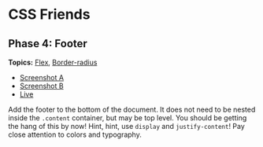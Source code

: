 # CSS Friends

## Phase 4: Footer

**Topics:** [Flex][flex], [Border-radius][t-border-radius]

- [Screenshot A][ss-04-a]
- [Screenshot B][ss-04-b]
- [Live][live-04]

Add the footer to the bottom of the document. It does not need to be
nested inside the `.content` container, but may be top level. You should
be getting the hang of this by now! Hint, hint, use `display` and `justify-content`! Pay close
attention to colors and typography.

[flex]: https://css-tricks.com/snippets/css/a-guide-to-flexbox/
[ss-04-a]: ../docs/screenshots/04-footer-a.png
[ss-04-b]: ../docs/screenshots/04-footer-b.png
[t-border-radius]: https://developer.mozilla.org/en-US/docs/Web/CSS/border-radius
[live-04]: http://appacademy.github.io/css-friends/solution/04-footer.html
